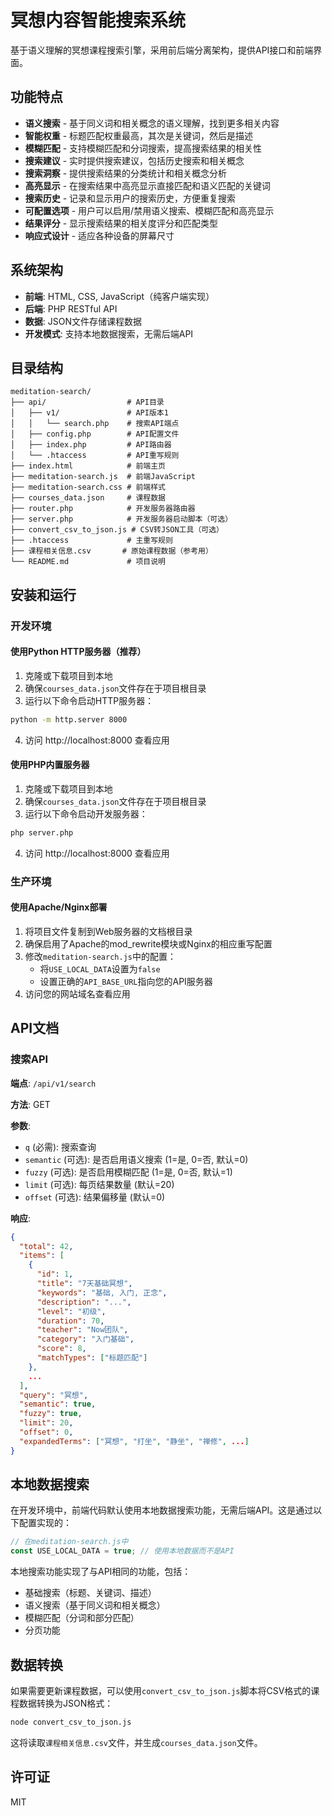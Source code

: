 # 冥想内容智能搜索系统

基于语义理解的冥想课程搜索引擎，采用前后端分离架构，提供API接口和前端界面。

## 功能特点

- **语义搜索** - 基于同义词和相关概念的语义理解，找到更多相关内容
- **智能权重** - 标题匹配权重最高，其次是关键词，然后是描述
- **模糊匹配** - 支持模糊匹配和分词搜索，提高搜索结果的相关性
- **搜索建议** - 实时提供搜索建议，包括历史搜索和相关概念
- **搜索洞察** - 提供搜索结果的分类统计和相关概念分析
- **高亮显示** - 在搜索结果中高亮显示直接匹配和语义匹配的关键词
- **搜索历史** - 记录和显示用户的搜索历史，方便重复搜索
- **可配置选项** - 用户可以启用/禁用语义搜索、模糊匹配和高亮显示
- **结果评分** - 显示搜索结果的相关度评分和匹配类型
- **响应式设计** - 适应各种设备的屏幕尺寸

## 系统架构

- **前端**: HTML, CSS, JavaScript（纯客户端实现）
- **后端**: PHP RESTful API
- **数据**: JSON文件存储课程数据
- **开发模式**: 支持本地数据搜索，无需后端API

## 目录结构

```
meditation-search/
├── api/                  # API目录
│   ├── v1/               # API版本1
│   │   └── search.php    # 搜索API端点
│   ├── config.php        # API配置文件
│   ├── index.php         # API路由器
│   └── .htaccess         # API重写规则
├── index.html            # 前端主页
├── meditation-search.js  # 前端JavaScript
├── meditation-search.css # 前端样式
├── courses_data.json     # 课程数据
├── router.php            # 开发服务器路由器
├── server.php            # 开发服务器启动脚本（可选）
├── convert_csv_to_json.js # CSV转JSON工具（可选）
├── .htaccess             # 主重写规则
├── 课程相关信息.csv       # 原始课程数据（参考用）
└── README.md             # 项目说明
```

## 安装和运行

### 开发环境

#### 使用Python HTTP服务器（推荐）

1. 克隆或下载项目到本地
2. 确保`courses_data.json`文件存在于项目根目录
3. 运行以下命令启动HTTP服务器：

```bash
python -m http.server 8000
```

4. 访问 http://localhost:8000 查看应用

#### 使用PHP内置服务器

1. 克隆或下载项目到本地
2. 确保`courses_data.json`文件存在于项目根目录
3. 运行以下命令启动开发服务器：

```bash
php server.php
```

4. 访问 http://localhost:8000 查看应用

### 生产环境

#### 使用Apache/Nginx部署

1. 将项目文件复制到Web服务器的文档根目录
2. 确保启用了Apache的mod_rewrite模块或Nginx的相应重写配置
3. 修改`meditation-search.js`中的配置：
   - 将`USE_LOCAL_DATA`设置为`false`
   - 设置正确的`API_BASE_URL`指向您的API服务器
4. 访问您的网站域名查看应用

## API文档

### 搜索API

**端点**: `/api/v1/search`

**方法**: GET

**参数**:

- `q` (必需): 搜索查询
- `semantic` (可选): 是否启用语义搜索 (1=是, 0=否, 默认=0)
- `fuzzy` (可选): 是否启用模糊匹配 (1=是, 0=否, 默认=1)
- `limit` (可选): 每页结果数量 (默认=20)
- `offset` (可选): 结果偏移量 (默认=0)

**响应**:

```json
{
  "total": 42,
  "items": [
    {
      "id": 1,
      "title": "7天基础冥想",
      "keywords": "基础, 入门, 正念",
      "description": "...",
      "level": "初级",
      "duration": 70,
      "teacher": "Now团队",
      "category": "入门基础",
      "score": 8,
      "matchTypes": ["标题匹配"]
    },
    ...
  ],
  "query": "冥想",
  "semantic": true,
  "fuzzy": true,
  "limit": 20,
  "offset": 0,
  "expandedTerms": ["冥想", "打坐", "静坐", "禅修", ...]
}
```

## 本地数据搜索

在开发环境中，前端代码默认使用本地数据搜索功能，无需后端API。这是通过以下配置实现的：

```javascript
// 在meditation-search.js中
const USE_LOCAL_DATA = true; // 使用本地数据而不是API
```

本地搜索功能实现了与API相同的功能，包括：
- 基础搜索（标题、关键词、描述）
- 语义搜索（基于同义词和相关概念）
- 模糊匹配（分词和部分匹配）
- 分页功能

## 数据转换

如果需要更新课程数据，可以使用`convert_csv_to_json.js`脚本将CSV格式的课程数据转换为JSON格式：

```bash
node convert_csv_to_json.js
```

这将读取`课程相关信息.csv`文件，并生成`courses_data.json`文件。

## 许可证

MIT
